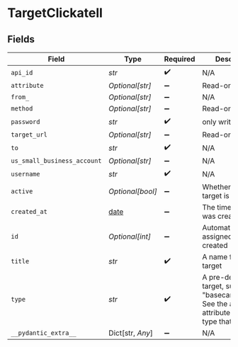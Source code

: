 # TargetClickatell


## Fields

| Field                                                                                                   | Type                                                                                                    | Required                                                                                                | Description                                                                                             |
| ------------------------------------------------------------------------------------------------------- | ------------------------------------------------------------------------------------------------------- | ------------------------------------------------------------------------------------------------------- | ------------------------------------------------------------------------------------------------------- |
| `api_id`                                                                                                | *str*                                                                                                   | :heavy_check_mark:                                                                                      | N/A                                                                                                     |
| `attribute`                                                                                             | *Optional[str]*                                                                                         | :heavy_minus_sign:                                                                                      | Read-only                                                                                               |
| `from_`                                                                                                 | *Optional[str]*                                                                                         | :heavy_minus_sign:                                                                                      | N/A                                                                                                     |
| `method`                                                                                                | *Optional[str]*                                                                                         | :heavy_minus_sign:                                                                                      | Read-only                                                                                               |
| `password`                                                                                              | *str*                                                                                                   | :heavy_check_mark:                                                                                      | only writable                                                                                           |
| `target_url`                                                                                            | *Optional[str]*                                                                                         | :heavy_minus_sign:                                                                                      | Read-only                                                                                               |
| `to`                                                                                                    | *str*                                                                                                   | :heavy_check_mark:                                                                                      | N/A                                                                                                     |
| `us_small_business_account`                                                                             | *Optional[str]*                                                                                         | :heavy_minus_sign:                                                                                      | N/A                                                                                                     |
| `username`                                                                                              | *str*                                                                                                   | :heavy_check_mark:                                                                                      | N/A                                                                                                     |
| `active`                                                                                                | *Optional[bool]*                                                                                        | :heavy_minus_sign:                                                                                      | Whether or not the target is activated                                                                  |
| `created_at`                                                                                            | [date](https://docs.python.org/3/library/datetime.html#date-objects)                                    | :heavy_minus_sign:                                                                                      | The time the target was created                                                                         |
| `id`                                                                                                    | *Optional[int]*                                                                                         | :heavy_minus_sign:                                                                                      | Automatically assigned when created                                                                     |
| `title`                                                                                                 | *str*                                                                                                   | :heavy_check_mark:                                                                                      | A name for the target                                                                                   |
| `type`                                                                                                  | *str*                                                                                                   | :heavy_check_mark:                                                                                      | A pre-defined target, such as "basecamp_target". See the additional attributes for the type that follow |
| `__pydantic_extra__`                                                                                    | Dict[str, *Any*]                                                                                        | :heavy_minus_sign:                                                                                      | N/A                                                                                                     |